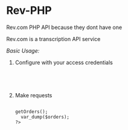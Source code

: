 Rev-PHP
=======

Rev.com PHP API because they dont have one

Rev.com is a transcription API service

*Basic Usage:*

 1. Configure with your access credentials
    <code>
    <?php
      $rev = new Rev('APP_ID', 'API_KEY');
    ?>
    </code>

 2. Make requests
    <code>
    <?php
      $orders = $rev->getOrders();
      var_dump($orders);
    ?>
    </code>
